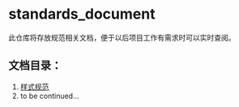 # standards_document
此仓库将存放规范相关文档，便于以后项目工作有需求时可以实时查阅。
## 文档目录：
1. [样式规范](https://github.com/Mrsususu/standards_document/blob/master/styleRole.md)
2. to be continued...


